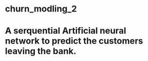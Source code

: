 # churn_modling_2
# A serquential Artificial neural network to predict the customers leaving the bank.
